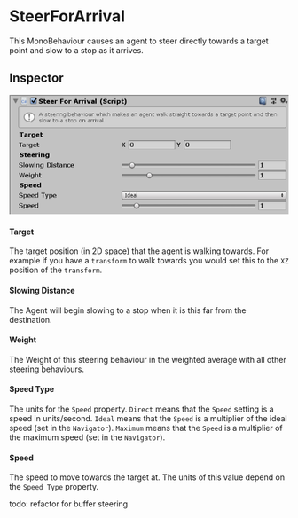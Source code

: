 # SteerForArrival

This MonoBehaviour causes an agent to steer directly towards a target point and slow to a stop as it arrives.

## Inspector

![EntityIdentity Inspector](../images/SteerForArrivalInspector.png)

#### Target

The target position (in 2D space) that the agent is walking towards. For example if you have a `transform` to walk towards you would set this to the `XZ` position of the `transform`.

#### Slowing Distance

The Agent will begin slowing to a stop when it is this far from the destination.

#### Weight

The Weight of this steering behaviour in the weighted average with all other steering behaviours.

#### Speed Type

The units for the `Speed` property. `Direct` means that the `Speed` setting is a speed in units/second. `Ideal` means that the `Speed` is a multiplier of the ideal speed (set in the `Navigator`). `Maximum` means that the `Speed` is a multiplier of the maximum speed (set in the `Navigator`).

#### Speed

The speed to move towards the target at. The units of this value depend on the `Speed Type` property.

todo: refactor for buffer steering